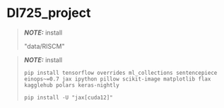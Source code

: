 # DI725_project

> **_NOTE:_** install
> 
> "data/RISCM"


> **_NOTE:_** install
> 
> ```console
> pip install tensorflow overrides ml_collections sentencepiece einops~=0.7 jax ipython pillow scikit-image matplotlib flax kagglehub polars keras-nightly
> ```
> 
> ```console
> pip install -U "jax[cuda12]"
> ```